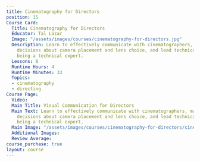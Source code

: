 ```yaml
---
title: Cinematography for Directors
position: 15
Course Card:
  Title: Cinematography for Directors
  Educator: Tal Lazar
  Image: "/assets/images/courses/cinematography-for-directors.jpg"
  Description: Learn to effectively communicate with cinematographers, make informed
    decisions about camera placement and lens choice, and lead technical teams without
    being a technical expert.
  Lessons: 8
  Runtime Hours: 4
  Runtime Minutes: 33
  Topics:
  - cinematography
  - directing
Course Page:
  Video: 
  Main Title: Visual Communication for Directors
  Main Text: Learn to effectively communicate with cinematographers, make informed
    decisions about camera placement and lens choice, and lead technical teams without
    being a technical expert.
  Main Image: "/assets/images/courses/cinematography-for-directors/cinematography-for-directors-main.jpg"
  Additional Images: 
  Review Average: 
course_purchase: true
layout: course
---
```


